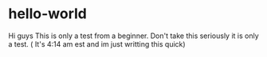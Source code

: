 # hello-world
Hi guys
This is only a test from a beginner.
Don't take this seriously it is only a test. ( It's 4:14 am est and im just writting this quick)
